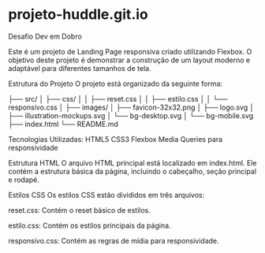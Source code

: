 # projeto-huddle.git.io
Desafio Dev em Dobro

Este é um projeto de Landing Page responsiva criado utilizando Flexbox. O objetivo deste projeto é demonstrar a construção de um layout moderno e adaptável para diferentes tamanhos de tela.

Estrutura do Projeto
O projeto está organizado da seguinte forma:


├── src/
│   ├── css/
│   │   ├── reset.css
│   │   ├── estilo.css
│   │   └── responsivo.css
│   ├── images/
│      ├── favicon-32x32.png
│      ├── logo.svg
│      ├── illustration-mockups.svg
│      └── bg-desktop.svg
│      └── bg-mobile.svg       
├── index.html
└── README.md


Tecnologias Utilizadas:
HTML5
CSS3
Flexbox
Media Queries para responsividade

Estrutura HTML
O arquivo HTML principal está localizado em index.html. Ele contém a estrutura básica da página, incluindo o cabeçalho, seção principal e rodapé.

Estilos CSS
Os estilos CSS estão divididos em três arquivos:

reset.css: Contém o reset básico de estilos.

estilo.css: Contém os estilos principais da página.

responsivo.css: Contém as regras de mídia para responsividade.
